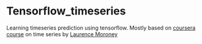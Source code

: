 # Tensorflow_timeseries
Learning timeseries prediction using tensorflow. Mostly based on [coursera course](https://www.coursera.org/learn/tensorflow-sequences-time-series-and-prediction) on time series by [Laurence Moroney](https://www.coursera.org/instructor/lmoroney)
